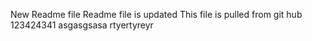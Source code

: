 New Readme file
Readme file is updated
This file is pulled from git hub
123424341
asgasgsasa
rtyertyreyr
